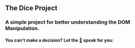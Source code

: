 ## The Dice Project 

### A simple project for better understanding the DOM Manipulation.

#### You can't make a decision? Let the [🎲]("https://marias-dice.netlify.app/") speak for you:

 
